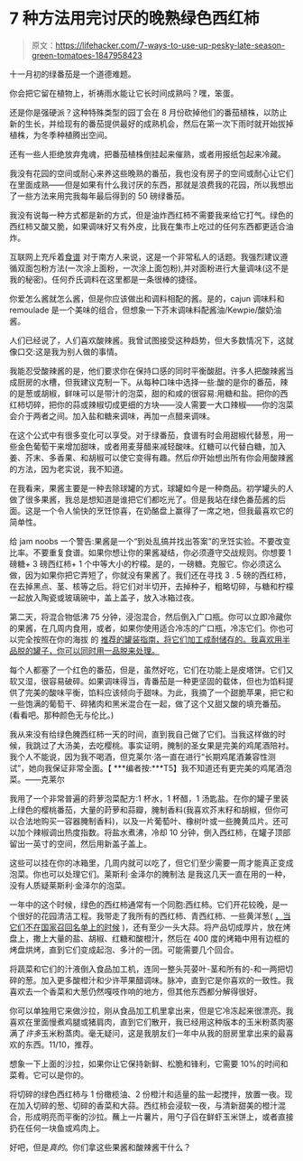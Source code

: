 # 7 种方法用完讨厌的晚熟绿色西红柿

> 原文：<https://lifehacker.com/7-ways-to-use-up-pesky-late-season-green-tomatoes-1847958423>

十一月初的绿番茄是一个道德难题。

你会把它留在植物上，祈祷雨水能让它长时间成熟吗？嘿，笨蛋。

还是你是强硬派？这种特殊类型的园丁会在 8 月份砍掉他们的番茄植株，以防止新的生长，并给现有的番茄提供最好的成熟机会，然后在第一次下雨时就开始拔掉植株，为冬季种植腾出空间。

还有一些人拒绝放弃鬼魂，把番茄植株倒挂起来催熟，或者用报纸包起来冷藏。

我没有花园的空间或耐心来养这些晚熟的番茄，我也没有房子的空间或耐心让它们在里面成熟——但是如果有什么我讨厌的东西，那就是浪费我的花园，所以我想出了一些方法来用完我每年最后得到的 50 磅绿番茄。

我没有说每一种方式都是新的方式，但是油炸西红柿不需要我来给它打气。绿色的西红柿又酸又脆，如果调味好又有外皮，比我在集市上吃过的任何东西都更适合油炸。

互联网上充斥着[食谱](https://farmflavor.com/recipes/vivian-howards-fried-green-tomatoes-over-apple-arugula-salad/) 对于南方人来说，这是一个非常私人的话题。我强烈建议遵循双面包粉方法(一次涂上面粉，一次涂上面包粉),并对面粉进行大量调味(这不是我的秘密)。任何乔氏调料在这里都是一条很棒的捷径。

你爱怎么酱就怎么酱，但是你应该做出和调料相配的酱。是的，cajun 调味料和 remoulade 是一个美味的组合，但想象一下芥末调味料配酱油/Kewpie/酸奶油酱。

人们已经说了，人们喜欢酸辣酱。我曾试图接受这种趋势，但大多数情况下，这就像口交:这是我为别人做的事情。

我能忍受酸辣酱的是，他们要求你在保持口感的同时平衡酸甜。许多人把酸辣酱当成厨房的水槽，但我建议克制一下。从每种口味中选择一些:酸的是你的番茄，辣的是葱或胡椒，鲜味可以是带汁的泡菜，甜的和咸的很容易:用糖和盐。把你的西红柿切碎，把你的蒜或辣椒切成更细的方块——没人需要一大口辣椒——你的泡菜会介于两者之间。加入盐和糖来调味，再加一点醋来调味。

在这个公式中有很多变化可以享受。对于绿番茄，食谱有时会用甜椒代替葱，用一些金色葡萄干来增加甜味，或者用麦芽醋来减轻酸味。红糖可以代替白糖，加入姜、芥末、多香果、和胡椒可以使它变得有趣。然后*你*开始想出所有你会用酸辣酱的方法，因为老实说，我不知道。

在我看来，果酱主要是一种去除球罐的方式，球罐如今是一种商品。初学罐头的人做了很多果酱，我总是想知道是谁把它们都吃光了。但是我站在绿色番茄酱的后面。这是一个令人愉快的烹饪惊喜，在奶酪盘上赢得了一席之地，但我最喜欢它的简单性。

给 jam noobs 一个警告:果酱是一个“到处乱搞并找出答案”的烹饪实验。不要改变比率。不要重复食谱。如果你想让你的果酱凝结，你必须遵守交战规则。你想要 1 磅糖+ 3 磅西红柿+ 1 个中等大小的柠檬。是的，一磅糖。克服它。你必须这么做，因为如果你把它弄短了，你就没有果酱了。我们还在寻找 3 . 5 磅的西红柿，在去掉黑点、茎、核等之后。将它们对半切开，去掉种子，粗略切碎，与糖和柠檬一起放入陶瓷或玻璃碗中，盖上盖子，放入冰箱过夜。

第二天，将混合物低沸 75 分钟，浸泡混合，然后倒入广口瓶。你可以立即冷藏你的果酱，在几周内食用，或者，如果你使用适合冷冻的广口瓶，冷冻它们。你也可以完全按照在你的海拔 的 [推荐的罐装指南，将它们加工成耐储存的。我喜欢用半品脱的罐子，你可以同时用一品脱来处理。](https://pickyourown.org/allaboutcanning.htm)

每个人都塞了一个红色的番茄，但是，虽然好吃，它们在功能上是皮塔饼。它们又软又湿，很容易破碎。如果调味得当，青番茄是一种更坚固的载体，但也为馅料提供了完美的酸味平衡，馅料应该倾向于甜味。为此，我摘了一个甜脆苹果，把它和一些饱满的葡萄干、碎猪肉和黑米混合在一起，做了这个又甜又酸的填充番茄。(看看吧。那种颜色无与伦比。)

我从来没有给绿色腌西红柿一天的时间，直到我自己做了它们。当我这样做的时候，我跳过了大汤美，去吃樱桃。事实证明，腌制的圣女果是完美的鸡尾酒陪衬。我个人不能说，因为我不喝酒，但克莱尔·洛一直在进行“长期鸡尾酒兼容性测试”，她向我保证非常全面。【 ***编者按:***T5】我不知道还有更完美的鸡尾酒泡菜。——克莱尔

我用了一个非常普遍的莳萝泡菜配方:1 杯水，1 杯醋，1 汤匙盐。在你的罐子里装上绿色的樱桃番茄，大量的莳萝和蒜瓣，腌制香料(我喜欢芥末籽和胡椒，但你可以合法地购买一容器腌制香料)，以及一片葡萄叶、橡树叶或一些腌黄瓜片。还可以加个辣椒调出热度指数。将盐水煮沸，冷却 10 分钟，倒入西红柿，在罐子顶部留出一英寸的空间，然后用新盖子盖上。

这些可以挂在你的冰箱里，几周内就可以吃了，但它们至少需要一周才能真正变成泡菜。你也可以处理它们。莱斯利·金泽尔的腌制法 是我这几天一直在用的一种，没有人质疑莱斯利·金泽尔的泡菜。

一年中的这个时候，绿色的西红柿通常有一个同胞:西红柿。它们开花较晚，是一个很好的花园清洁工程。我带走了我所有的西红柿、青西红柿、一些黄洋葱( [，当它们不在国家召回名单上的时候](https://lifehacker.com/throw-your-onions-in-the-trash-cdc-says-1847907564) )，还有至少一头大蒜。将产品切成厚片，放在烤盘上，撒上大量的盐、胡椒、红糖和酸橙汁，然后在 400 度的烤箱中用有边框的烤盘烘烤，直到它们变成起泡、多汁的一团。可能需要几个回合。

将蔬菜和它们的汁液倒入食品加工机，连同一整头芫荽叶-茎和所有的-和一两把切碎的葱。加入更多酸橙汁和少许苹果醋调味。脉冲，直到它是你喜欢的一致性。我喜欢去一个香菜和大葱仍然嘎吱作响的地方，但其他东西都分解得很好。

你可以单独用它来做沙拉，刚从食品加工机里拿出来，但是它冷冻起来很漂亮。我喜欢在里面慢煮鸡腿或猪肩肉，直到它们散开，我已经用这种版本的玉米粉蒸肉塞满了*许多*玉米粉蒸肉。毫无疑问，这是我朋友们一年中从我的厨房里拿出来的最喜欢的东西。11/10，推荐。

想象一下上面的沙拉，如果你让它保持新鲜、松脆和锋利，它需要 10%的时间和菜肴。它可以是你的。

将切碎的绿色西红柿与 1 份橄榄油、2 份橙汁和适量的盐一起搅拌，放置一夜。现在加入切碎的葱、切碎的香菜和大蒜。西红柿会浸软一夜，与清新甜美的橙汁混合，形成明亮而平衡的沙拉。蘸上一片薯片，用勺子舀在鲜虾玉米饼上，或者直接扔在任何一块鱼或鸡肉上。

好吧，但是*真的*。你们拿这些果酱和酸辣酱干什么？